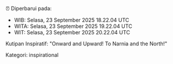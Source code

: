 ⏰ Diperbarui pada:
- WIB: Selasa, 23 September 2025 18.22.04 UTC
- WITA: Selasa, 23 September 2025 19.22.04 UTC
- WIT: Selasa, 23 September 2025 20.22.04 UTC

Kutipan Inspiratif:
"Onward and Upward!  To Narnia and the North!"


Kategori: inspirational

